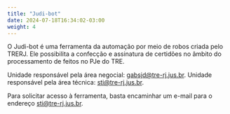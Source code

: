 ```yaml
---
title: "Judi-bot"
date: 2024-07-18T16:34:02-03:00
weight: 4
---
```


O Judi-bot é uma ferramenta da automação por meio de robos criada pelo TRERJ. Ele possibilita a confecção e assinatura de certidões no âmbito do processamento de feitos no PJe do TRE.

Unidade responsável pela área negocial: gabsjd@tre-rj.jus.br.
Unidade responsável pela área técnica: sti@tre-rj.jus.br.

Para solicitar acesso à ferramenta, basta encaminhar um e-mail para o endereço sti@tre-rj.jus.br.
